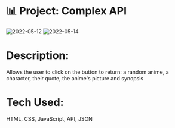 # 📊 Project: Complex API 

![2022-05-12](https://user-images.githubusercontent.com/102920855/168080225-0785b789-953c-490f-953e-6649fd8c268b.png)
![2022-05-14](https://user-images.githubusercontent.com/102920855/168436665-2398d609-5e50-4024-8939-1a7de84ba362.png)
# Description:
Allows the user to click on the button to return: a random anime, a character, their quote, the anime's picture and synopsis
# Tech Used:
HTML, CSS, JavaScript, API, JSON
